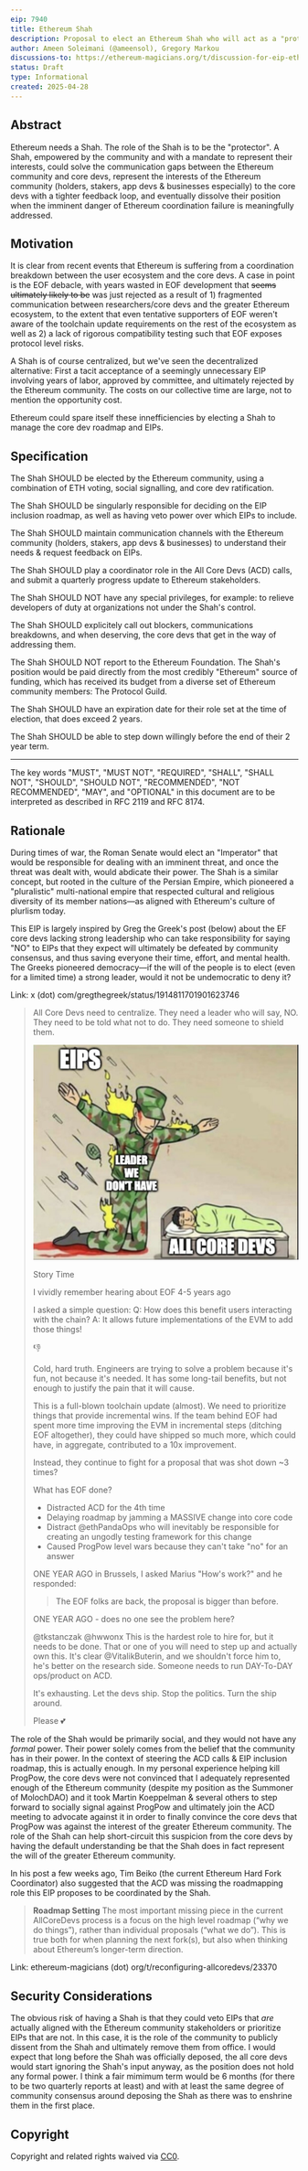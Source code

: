 ```yaml
---
eip: 7940
title: Ethereum Shah
description: Proposal to elect an Ethereum Shah who will act as a "protector" for the core devs and the Ethereum protocol.
author: Ameen Soleimani (@ameensol), Gregory Markou
discussions-to: https://ethereum-magicians.org/t/discussion-for-eip-ethereum-shah/23909
status: Draft
type: Informational
created: 2025-04-28
---
```


## Abstract

Ethereum needs a Shah. The role of the Shah is to be the "protector". A Shah, empowered by the community and with a mandate to represent their interests, could solve the communication gaps between the Ethereum community and core devs, represent the interests of the Ethereum community (holders, stakers, app devs & businesses especially) to the core devs with a tighter feedback loop, and eventually dissolve their position when the imminent danger of Ethereum coordination failure is meaningfully addressed.

## Motivation

It is clear from recent events that Ethereum is suffering from a coordination breakdown between the user ecosystem and the core devs. A case in point is the EOF debacle, with years wasted in EOF development that ~~seems ultimately likely to be~~ was just rejected as a result of 1) fragmented communication between researchers/core devs and the greater Ethereum ecosystem, to the extent that even tentative supporters of EOF weren't aware of the toolchain update requirements on the rest of the ecosystem as well as 2) a lack of rigorous compatibility testing such that EOF exposes protocol level risks. 

A Shah is of course centralized, but we've seen the decentralized alternative: First a tacit acceptance of a seemingly unnecessary EIP involving years of labor, approved by committee, and ultimately rejected by the Ethereum community. The costs on our collective time are large, not to mention the opportunity cost. 

Ethereum could spare itself these innefficiencies by electing a Shah to manage the core dev roadmap and EIPs.

## Specification

The Shah SHOULD be elected by the Ethereum community, using a combination of ETH voting, social signalling, and core dev ratification.

The Shah SHOULD be singularly responsible for deciding on the EIP inclusion roadmap, as well as having veto power over which EIPs to include.

The Shah SHOULD maintain communication channels with the Ethereum community (holders, stakers, app devs & businesses) to understand their needs & request feedback on EIPs.

The Shah SHOULD play a coordinator role in the All Core Devs (ACD) calls, and submit a quarterly progress update to Ethereum stakeholders.

The Shah SHOULD NOT have any special privileges, for example: to relieve developers of duty at organizations not under the Shah's control.

The Shah SHOULD explicitely call out blockers, communications breakdowns, and when deserving, the core devs that get in the way of addressing them.

The Shah SHOULD NOT report to the Ethereum Foundation. The Shah's position would be paid directly from the most credibly "Ethereum" source of funding, which has received its budget from a diverse set of Ethereum community members: The Protocol Guild. 

The Shah SHOULD have an expiration date for their role set at the time of election, that does exceed 2 years.

The Shah SHOULD be able to step down willingly before the end of their 2 year term. 

***

The key words "MUST", "MUST NOT", "REQUIRED", "SHALL", "SHALL NOT", "SHOULD", "SHOULD NOT", "RECOMMENDED", "NOT RECOMMENDED", "MAY", and "OPTIONAL" in this document are to be interpreted as described in RFC 2119 and RFC 8174.

## Rationale

During times of war, the Roman Senate would elect an "Imperator" that would be responsible for dealing with an imminent threat, and once the threat was dealt with, would abdicate their power. The Shah is a similar concept, but rooted in the culture of the Persian Empire, which pioneered a "pluralistic" multi-national empire that respected cultural and religious diversity of its member nations—as aligned with Ethereum's culture of plurlism today.

This EIP is largely inspired by Greg the Greek's post (below) about the EF core devs lacking strong leadership who can take responsibility for saying "NO" to EIPs that they expect will ultimately be defeated by community consensus, and thus saving everyone their time, effort, and mental health. The Greeks pioneered democracy—if the will of the people is to elect (even for a limited time) a strong leader, would it not be undemocratic to deny it?

Link: x (dot) com/gregthegreek/status/1914811701901623746

> All Core Devs need to centralize.
> They need a leader who will say, NO.
> They need to be told what not to do.
> They need someone to shield them.
>
> ![Figure 1](../assets/eip-7940/acd_leader.jpeg)
> 
> Story Time
> 
> I vividly remember hearing about EOF 4-5 years ago
> 
> I asked a simple question:
> Q: How does this benefit users interacting with the chain?
> A: It allows future implementations of the EVM to add those things!
> 
> 👎
> 
> Cold, hard truth. Engineers are trying to solve a problem because it's fun, not because it's needed. It has some long-tail benefits, but not enough to justify the pain that it will cause.
> 
> This is a full-blown toolchain update (almost). We need to prioritize things that provide incremental wins. If the team behind EOF had spent more time improving the EVM in incremental steps (ditching EOF altogether), they could have shipped so much more, which could have, in aggregate, contributed to a 10x improvement.
> 
> Instead, they continue to fight for a proposal that was shot down ~3 times?
> 
> What has EOF done?
> - Distracted ACD for the 4th time
> - Delaying roadmap by jamming a MASSIVE change into core code
> - Distract 
> @ethPandaOps
>  who will inevitably be responsible for creating an ungodly testing framework for this change
> - Caused ProgPow level wars because they can't take "no" for an answer
> 
> ONE YEAR AGO in Brussels, I asked Marius "How's work?" and he responded:
> > The EOF folks are back, the proposal is bigger than before.
> 
> ONE YEAR AGO - does no one see the problem here?
> 
> @tkstanczak @hwwonx This is the hardest role to hire for, but it needs to be done. That or one of you will need to step up and actually own this. It's clear @VitalikButerin, and we shouldn't force him to, he's better on the research side. Someone needs to run DAY-To-DAY ops/product on ACD.
> 
> It's exhausting. 
> Let the devs ship.
> Stop the politics.
> Turn the ship around.
> 
> Please 💕

The role of the Shah would be primarily social, and they would not have any *formal* power. Their power solely comes from the belief that the community has in their power. In the context of steering the ACD calls & EIP inclusion roadmap, this is actually enough. In my personal experience helping kill ProgPow, the core devs were not convinced that I adequately represented enough of the Ethereum community (despite my position as the Summoner of MolochDAO) and it took Martin Koeppelman & several others to step forward to socially signal against ProgPow and ultimately join the ACD meeting to advocate against it in order to finally convince the core devs that ProgPow was against the interest of the greater Ethereum community. The role of the Shah can help short-circuit this suspicion from the core devs by having the default understanding be that the Shah does in fact represent the will of the greater Ethereum community.

In his post a few weeks ago, Tim Beiko (the current Ethereum Hard Fork Coordinator) also suggested that the ACD was missing the roadmapping role this EIP proposes to be coordinated by the Shah.

> **Roadmap Setting**
The most important missing piece in the current AllCoreDevs process is a focus on the high level roadmap (“why we do things”), rather than individual proposals (“what we do”). This is true both for when planning the next fork(s), but also when thinking about Ethereum’s longer-term direction.

Link: ethereum-magicians (dot) org/t/reconfiguring-allcoredevs/23370

## Security Considerations

The obvious risk of having a Shah is that they could veto EIPs that *are* actually aligned with the Ethereum community stakeholders or prioritize EIPs that are not. In this case, it is the role of the community to publicly dissent from the Shah and ultimately remove them from office. I would expect that long before the Shah was officially deposed, the all core devs would start ignoring the Shah's input anyway, as the position does not hold any formal power. I think a fair mimimum term would be 6 months (for there to be two quarterly reports at least) and with at least the same degree of community consensus around deposing the Shah as there was to enshrine them in the first place.

## Copyright

Copyright and related rights waived via [CC0](../LICENSE.md).
